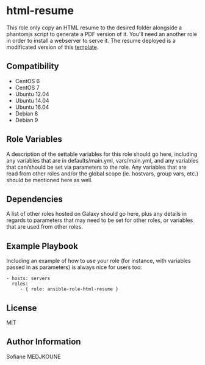 html-resume
===========

This role only copy an HTML resume to the desired folder alongside a phantomjs script to generate a PDF version of it.
You'll need an another role in order to install a webserver to serve it.
The resume deployed is a modificated version of this [template](https://www.openresumetemplates.com/cthulhu-one-page-resume/).

Compatibility
-------------

  - CentOS 6
  - CentOS 7
  - Ubuntu 12.04
  - Ubuntu 14.04
  - Ubuntu 16.04
  - Debian 8
  - Debian 9

Role Variables
--------------

A description of the settable variables for this role should go here, including any variables that are in defaults/main.yml, vars/main.yml, and any variables that can/should be set via parameters to the role. Any variables that are read from other roles and/or the global scope (ie. hostvars, group vars, etc.) should be mentioned here as well.

Dependencies
------------

A list of other roles hosted on Galaxy should go here, plus any details in regards to parameters that may need to be set for other roles, or variables that are used from other roles.

Example Playbook
----------------

Including an example of how to use your role (for instance, with variables passed in as parameters) is always nice for users too:

    - hosts: servers
      roles:
         - { role: ansible-role-html-resume }

License
-------

MIT

Author Information
------------------

Sofiane MEDJKOUNE
